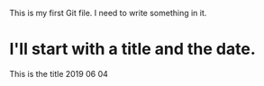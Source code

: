 This is my first Git file.
I need to write something in it.

I'll start with  a title and the date.
===========
This is the title 2019 06 04